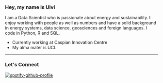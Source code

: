### Hey, my name is Ulvi

I am a Data Scientist who is passionate about energy and sustainability. I enjoy working with people as well as numbers and have a solid background in energy systems, data science, geosciences and foreign languages. I code in Python, R and SQL.

- Currently working at Caspian Innovation Centre
- My alma mater is UCL


---
### Let's Connect


[![spotify-github-profile](https://spotify-github-profile.vercel.app/api/view?uid=21yklq5rkmlfel3cxxx3gmf4i&cover_image=true&theme=default&show_offline=false&background_color=121212&bar_color=5e835d&bar_color_cover=false)](https://spotify-github-profile.vercel.app/api/view?uid=21yklq5rkmlfel3cxxx3gmf4i&redirect=true)

